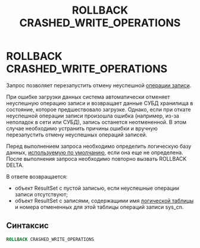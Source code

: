 ﻿---
layout: default
title: ROLLBACK CRASHED_WRITE_OPERATIONS
nav_order: 26
parent: Запросы SQL+
grand_parent: Справочная информация
has_children: false
has_toc: false
---

# ROLLBACK CRASHED_WRITE_OPERATIONS

Запрос позволяет перезапустить отмену неуспешной [операции записи](../../../Обзор_понятий_компонентов_и_связей/Основные_понятия/Операция_записи/Операция_записи.md). 


При ошибке загрузки данных система автоматически отменяет неуспешную операцию записи и возвращает данные СУБД хранилища в состояние, которое предшествовало загрузке. 
Однако, если при откате неуспешной операции записи произошла ошибка (например, из-за неполадок в сети или СУБД), запись останется неотмененной. 
В этом случае необходимо устранить причины ошибки и вручную перезапустить отмену неуспешных операций записей.


Перед выполнением запроса необходимо определить логическую базу данных, [используемую по умолчанию](../../../Работа_с_системой/Другие_функции/Определение_логической_БД_по_умолчанию/Определение_логической_БД_по_умолчанию.md), 
если она еще не определена. После выполнения запроса необходимо повторно вызвать ROLLBACK DELTA.

В ответе возвращается:
*   объект ResultSet с пустой записью, если неуспешные операции записи отсутствуют;
*   объект ResultSet c записями, содержащими имя [логической таблицы](../../../Обзор_понятий_компонентов_и_связей/Основные_понятия/Логическая_таблица/Логическая_таблица.md) и номера отмененных для этой таблицы операций записи sys_cn.

## Синтаксис

```sql
ROLLBACK CRASHED_WRITE_OPERATIONS
```